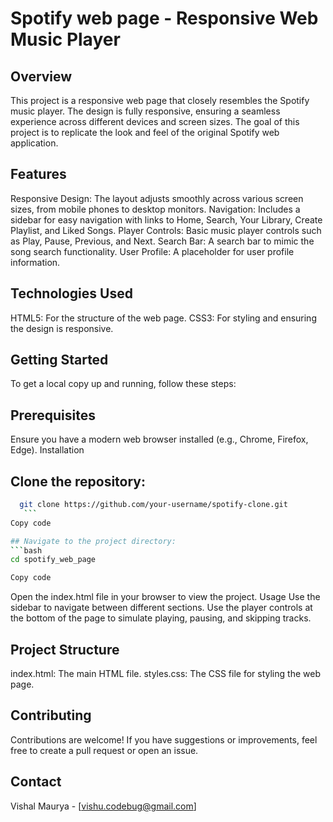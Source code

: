 # Spotify web page - Responsive Web Music Player
## Overview
This project is a responsive web page that closely resembles the Spotify music player. The design is fully responsive, ensuring a seamless experience across different devices and screen sizes. The goal of this project is to replicate the look and feel of the original Spotify web application.

## Features
Responsive Design:
The layout adjusts smoothly across various screen sizes, from mobile phones to desktop monitors.
Navigation:
Includes a sidebar for easy navigation with links to Home, Search, Your Library, Create Playlist, and Liked Songs.
Player Controls: Basic music player controls such as Play, Pause, Previous, and Next. Search Bar: A search bar to mimic the song search functionality.
 User Profile: A placeholder for user profile information.
## Technologies Used
HTML5: For the structure of the web page.
CSS3: For styling and ensuring the design is responsive.

## Getting Started
To get a local copy up and running, follow these steps:

## Prerequisites
Ensure you have a modern web browser installed (e.g., Chrome, Firefox, Edge).
Installation
## Clone the repository:
 ```bash
   git clone https://github.com/your-username/spotify-clone.git
    ```
Copy code

 ## Navigate to the project directory:
 ```bash
 cd spotify_web_page
 
Copy code
```
Open the index.html file in your browser to view the project.
Usage
Use the sidebar to navigate between different sections.
Use the player controls at the bottom of the page to simulate playing, pausing, and skipping tracks.
 ##  Project Structure
index.html: The main HTML file.
styles.css: The CSS file for styling the web page.

## Contributing
Contributions are welcome! If you have suggestions or improvements, feel free to create a pull request or open an issue.



## Contact
Vishal Maurya - [vishu.codebug@gmail.com]







